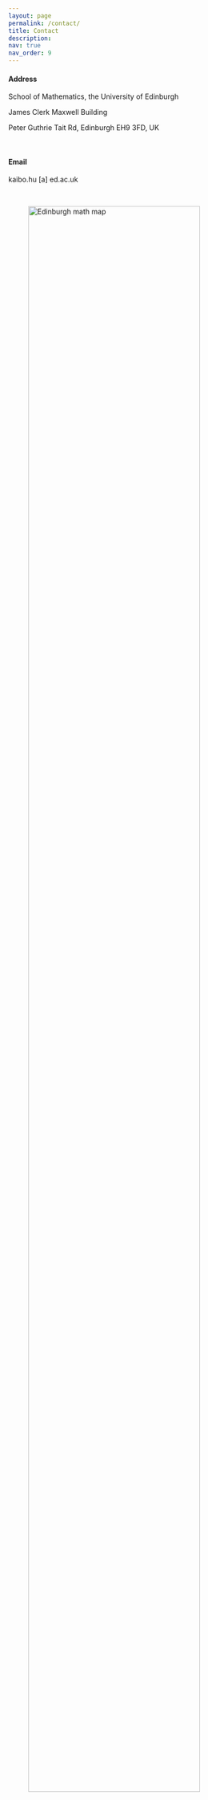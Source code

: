 ```yaml
---
layout: page
permalink: /contact/
title: Contact
description:  
nav: true
nav_order: 9
---
```


#### Address

School of Mathematics, the University of Edinburgh

 James Clerk Maxwell Building
 
  Peter Guthrie Tait Rd, Edinburgh EH9 3FD, UK
 
&nbsp;  

#### Email
 
 
 
 kaibo.hu [a] ed.ac.uk
 
 &nbsp;  
 
 
<figure>
  <img src="../assets/img/mathmap.jpg" alt="Edinburgh math map" style="width:90%" class="center">
</figure>
